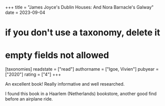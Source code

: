 +++
title = "James Joyce's Dublin Houses: And Nora Barnacle's Galway"
date = 2023-09-04
# if you don't use a taxonomy, delete it
# empty fields not allowed
[taxonomies]
  readstate = ["read"]
  authorname = ["Igoe, Vivien"]
  pubyear = ["2020"]
  rating = ["4"]
+++

An excellent book! Really informative and well researched.

I found this book in a Haarlem (Netherlands) bookstore, another good find before an airplane ride.